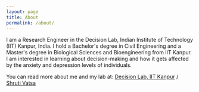 ```yaml
---
layout: page
title: About
permalink: /about/
---
```


I am a Research Engineer in the Decision Lab, Indian Institute of Technology (IIT) Kanpur, India. I hold a Bachelor's degree in Civil Engineering and a Master's degree in Biological Sciences and Bioengineering from IIT Kanpur. I am interested in learning about decision-making and how it gets affected by the anxiety and depression levels of individuals. 

You can read more about me and my lab at:
[Decision Lab, IIT Kanpur][jekyll-organization] /
[Shruti Vatsa]([https://github.com/jekyll/minima](https://sites.google.com/view/decisionlabiitk/people/shruti-vatsa))


[jekyll-organization]: https://github.com/jekyll
